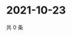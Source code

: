 # 2021-10-23

共 0 条

<!-- BEGIN -->
<!-- 最后更新时间 Sat Oct 23 2021 07:15:17 GMT+0800 (China Standard Time) -->

<!-- END -->
